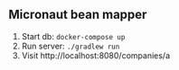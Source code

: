 ## Micronaut bean mapper

1. Start db: `docker-compose up`
2. Run server: `./gradlew run`
3. Visit http://localhost:8080/companies/a